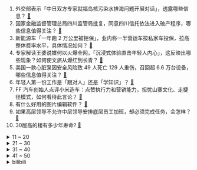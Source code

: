 1. 外交部表示「中日双方专家就福岛核污染水排海问题开展对话」，透露哪些信息？ [:link:](https://www.zhihu.com/question/651162675)
2. 国家金融监督管理总局四川监管局批复，同意四川信托依法进入破产程序，哪些信息值得关注？ [:link:](https://www.zhihu.com/question/651213005)
3. 新能源车「一年跑 2 万公里被拒保」，业内称一半营运车按私家车投保，拉高整体费率水平，具体情况如何？ [:link:](https://www.zhihu.com/question/651086836)
4. 专家解读王婆说媒何以火爆全网，「沉浸式体验直击年轻人内心」，这反映出哪些现象？如何使文旅从爆红到长青？ [:link:](https://www.zhihu.com/question/651166551)
5. 美国一款心脏泵因安全风险致 49 人死亡 129 人重伤，召回超 6.6 万台设备，哪些信息值得关注？ [:link:](https://www.zhihu.com/question/650978306)
6. 年轻人第一份工作是「跟对人」还是「学知识」？ [:link:](https://www.zhihu.com/question/650477714)
7. FF 汽车创始人点评小米造车：点赞执行力和营销能力，担忧山寨文化、走捷径模式，如何看待此言论？ [:link:](https://www.zhihu.com/question/651185011)
8. 有什么好用的图片编辑软件？ [:link:](https://www.zhihu.com/question/365987711)
9. 如果高层领导不允许中层领导安排底层员工加班，却必须完成任务，会怎样？ [:link:](https://www.zhihu.com/question/650995086)
10. 30层高的楼有多少年寿命? [:link:](https://www.zhihu.com/question/555372636)
<details>
<summary>11 ~ 20</summary>

11. 南昌凌晨突发强对流天气，一小区三人意外坠楼不幸身亡，警方正调查，目前具体情况如何？ [:link:](https://www.zhihu.com/question/651135281)
12. 如果《英雄联盟》死歌大招改成二十分钟一次，伤害是秒杀对方五人，他能上职业赛场吗? [:link:](https://www.zhihu.com/question/644630798)
13. 法院穷尽财产调查措施，认定郑爽无财产可供执行，如何从法律角度解读？ [:link:](https://www.zhihu.com/question/651167801)
14. 2024 LPL 春季赛WBG 3:2 iG，如何评价这场比赛？ [:link:](https://www.zhihu.com/question/651190121)
15. 一年级小学生上课都知道答案就是不喜欢举手回答问题，怎么办？ [:link:](https://www.zhihu.com/question/648159920)
16. 「强者从不抱怨环境」这句话有什么逻辑错误？ [:link:](https://www.zhihu.com/question/648607438)
17. 为了给孩子一个完整的家有必要继续忍受不快乐的婚姻吗？ [:link:](https://www.zhihu.com/question/649945085)
18. 请问礼的内涵是什么？ [:link:](https://www.zhihu.com/question/650367437)
19. 上班累，还是上学累? [:link:](https://www.zhihu.com/question/644654906)
20. 如果世界上没有游戏，孩子会好好学习吗？ [:link:](https://www.zhihu.com/question/645515645)
</details>
<details>
<summary>21 ~ 30</summary>

21. 怎么提高自己的认知能力？ [:link:](https://www.zhihu.com/question/318788666)
22. 有驾照4年，但之后一直没开车，现在想买车但不敢上路，有啥建议？ [:link:](https://www.zhihu.com/question/650022505)
23. 如何评价米哈游的《「决战！大宇宙开拓豪侠传」电影预告》？ [:link:](https://www.zhihu.com/question/651145924)
24. 请问三千巅峰蒙古披甲弓骑兵能不能打得过两千战列步兵？ [:link:](https://www.zhihu.com/question/650763180)
25. 四月起我国正式进入汛期，总体形势旱涝并发、涝重于旱，如何做好防汛准备、汛期应对？哪些信息值得关注？ [:link:](https://www.zhihu.com/question/651129345)
26. 南方多地 3 月底暖到破纪录，合肥、南京超过 30℃，是什么原因造成的？会给人们生活带来哪些影响？ [:link:](https://www.zhihu.com/question/650874722)
27. 媒体报道部分人员主动交代或退赃后，还在足协工作，甚至在原岗位，哪些信息值得关注？ [:link:](https://www.zhihu.com/question/651137589)
28. 送孩子上幼儿园时，她大哭大闹、拼命挣扎，表示不想分开，看着心疼，但怎么处理比较好？ [:link:](https://www.zhihu.com/question/649550145)
29. 请问有什么好书可以推荐? [:link:](https://www.zhihu.com/question/644462839)
30. 一个在国内就非常喜欢西餐的人到了欧美是怎么样的体验？ [:link:](https://www.zhihu.com/question/649452297)
</details>
<details>
<summary>31 ~ 40</summary>

31. 如何看待底边二游？ml玩家会是底边二游的救世主吗？ [:link:](https://www.zhihu.com/question/651135841)
32. 人应该如何克服自身机械性的一面，进而发展出创造性的另一面？ [:link:](https://www.zhihu.com/question/650038315)
33. 有什么鼓励别人的励志句子分享？ [:link:](https://www.zhihu.com/question/650889846)
34. 为什么自己过香港银行开户会被拒？ [:link:](https://www.zhihu.com/question/566054081)
35. 哈马斯政治局领导人的妹妹被以色列逮捕，称其涉嫌参与煽动和支持恐怖活动，这对当前局势将产生什么影响？ [:link:](https://www.zhihu.com/question/651187979)
36. 韩国总统尹锡悦就「医生罢诊」向国民道歉，如何看待此事？释放了什么信号？ [:link:](https://www.zhihu.com/question/651140054)
37. 你对工作的态度是更倾向于「用时间换钱」还是「用钱换时间」？ [:link:](https://www.zhihu.com/question/650272689)
38. 大学生一个月500生活费怎么花? [:link:](https://www.zhihu.com/question/651039465)
39. 为什么韩国看起来好卷，却少有著名科学家？ [:link:](https://www.zhihu.com/question/644282167)
40. 腾势 N7 的智能化体验究竟怎么样？ [:link:](https://www.zhihu.com/question/651201233)
</details>
<details>
<summary>41 ~ 50</summary>

41. 旅行中，你觉得哪种交通工具最「有趣」？ [:link:](https://www.zhihu.com/question/650200388)
42. 每天慢跑 1 小时能减肥吗？ [:link:](https://www.zhihu.com/question/650830648)
43. 旅行中，你觉得一次「好的住宿」应该有怎样的标准？ [:link:](https://www.zhihu.com/question/649629641)
44. 哈利三人组为什么能原谅马尔福一家，却原谅不了乌姆里奇教授? [:link:](https://www.zhihu.com/question/567397069)
45. 如何评价《崩坏 星穹铁道》新活动「星间旅行」吐槽兰哀之争？ [:link:](https://www.zhihu.com/question/651034392)
46. 如何从心理学角度，看待「孩子在青春期想要争夺家庭话语权」？作为家长，如何正确引导？ [:link:](https://www.zhihu.com/question/649386662)
47. NBA 球员韦德的职业生涯为何一个 MVP 都没有？ [:link:](https://www.zhihu.com/question/531257749)
48. 男朋友对自己挺好的，但是不舍得花钱，该分手吗？ [:link:](https://www.zhihu.com/question/650946004)
49. 如何评价《葬送的芙莉莲》官方第二回角色人气投票结果？ [:link:](https://www.zhihu.com/question/650795433)
50. 雷军的营销能力为什么这么强，他是怎么做到的？ [:link:](https://www.zhihu.com/question/650796179)
</details><details>
<summary>bilibili</summary>

</details>